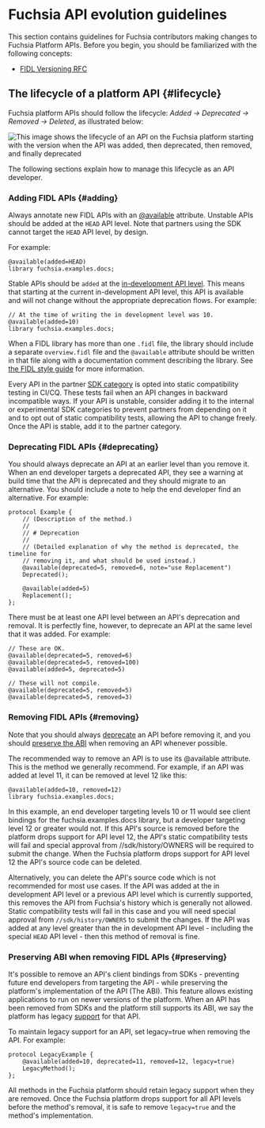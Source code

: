 # Fuchsia API evolution guidelines

This section contains guidelines for Fuchsia contributors making changes to
Fuchsia Platform APIs. Before you begin, you should be familiarized with the
following concepts:

- [FIDL Versioning RFC](/docs/contribute/governance/rfcs/0083_fidl_versioning.md)

## The lifecycle of a platform API {#lifecycle}

Fuchsia platform APIs should follow the lifecycle:
_Added → Deprecated → Removed → Deleted_, as illustrated below:

![This image shows the lifecycle of an API on the Fuchsia platform starting
  with the version when the API was added, then deprecated, then removed, and
  finally deprecated](images/platform-api-lifecycle.png "Fuchsia platform API
  lifecycle")

The following sections explain how to manage this lifecycle as an API developer.

### Adding FIDL APIs {#adding}

Always annotate new FIDL APIs with an
[@available](/docs/reference/fidl/language/versioning.md)
attribute. Unstable APIs should be added at the `HEAD`
API level. Note that partners using the SDK cannot target
the `HEAD` API level, by design.

For example:

```fidl
@available(added=HEAD)
library fuchsia.examples.docs;
```

Stable APIs should be `added` at the
[in-development API level](/sdk/version_history.json).
This means that starting at the current in-development API
level, this API is available and will not change without
the appropriate deprecation flows.
For example:

```fidl
// At the time of writing the in development level was 10.
@available(added=10)
library fuchsia.examples.docs;
```

When a FIDL library has more than one `.fidl` file, the library should include a
separate `overview.fidl` file and the `@available` attribute should be written in
that file along with a documentation comment describing the library. See
[the FIDL style guide](/docs/development/languages/fidl/guides/style.md#library-overview)
for more information.

Every API in the partner [SDK category](/docs/contribute/sdk/categories.md)
is opted into static compatibility testing in CI/CQ. These tests fail when
an API changes in backward incompatible ways. If your API is unstable, consider
adding it to the internal or experimental SDK categories to prevent partners from
depending on it and to opt out of static compatibility tests, allowing the API
to change freely. Once the API is stable, add it to the partner category.

### Deprecating FIDL APIs {#deprecating}

You should always deprecate an API at an earlier level than you remove it. When
an end developer targets a deprecated API, they see a warning at build time that
the API is deprecated and they should migrate to an alternative. You should
include a note to help the end developer find an alternative. For example:

```fidl
protocol Example {
    // (Description of the method.)
    //
    // # Deprecation
    //
    // (Detailed explanation of why the method is deprecated, the timeline for
    // removing it, and what should be used instead.)
    @available(deprecated=5, removed=6, note="use Replacement")
    Deprecated();

    @available(added=5)
    Replacement();
};
```

There must be at least one API level between an API's deprecation and removal.
It is perfectly fine, however, to deprecate an API at the same level that it was
added. For example:

```fidl
// These are OK.
@available(deprecated=5, removed=6)
@available(deprecated=5, removed=100)
@available(added=5, deprecated=5)

// These will not compile.
@available(deprecated=5, removed=5)
@available(deprecated=5, removed=3)
```

### Removing FIDL APIs {#removing}

Note that you should always [deprecate](#deprecating) an API
before removing it, and you should [preserve the ABI](#preserving)
when removing an API whenever possible.

The recommended way to remove an API is to use its @available attribute. This is the
method we generally recommend. For example, if an API was added at level 11, it
can be removed at level 12 like this:

```
@available(added=10, removed=12)
library fuchsia.examples.docs;
```

In this example, an end developer targeting levels 10 or 11 would see client
bindings for the fuchsia.examples.docs library, but a developer targeting level
12 or greater would not. If this API's source is removed before the platform
drops support for API level 12, the API's static compatibility tests will fail
and special approval from //sdk/history/OWNERS will be required to submit the
change. When the Fuchsia platform drops support for API level 12 the API's source
code can be deleted.

Alternatively, you can delete the API's source code which is not recommended for
most use cases. If the API was added at the in development API level or a
previous API level which is currently supported,  this removes the API from
Fuchsia's history which is generally not allowed. Static compatibility tests
will fail in this case and you will need special approval from
`//sdk/history/OWNERS` to submit the changes. If the API was added at any level
greater than the in development API level - including the special `HEAD` API
level  - then this method of removal is fine.

### Preserving ABI when removing FIDL APIs {#preserving}

It's possible to remove an API's client bindings from SDKs - preventing future
end developers from targeting the API - while preserving the platform's
implementation of the API (The ABI). This feature allows existing applications
to run on newer versions of the platform. When an API has been removed from SDKs
and the platform still supports its ABI, we say the platform has legacy
[support](/docs/reference/fidl/language/versioning.md#legacy)
for that API.

To maintain legacy support for an API, set legacy=true when removing the API.
For example:

```fidl
protocol LegacyExample {
    @available(added=10, deprecated=11, removed=12, legacy=true)
    LegacyMethod();
};
```

All methods in the Fuchsia platform should retain legacy support when they are
removed. Once the Fuchsia platform drops support for all API levels before the
method's removal, it is safe to remove `legacy=true` and the method's
implementation.